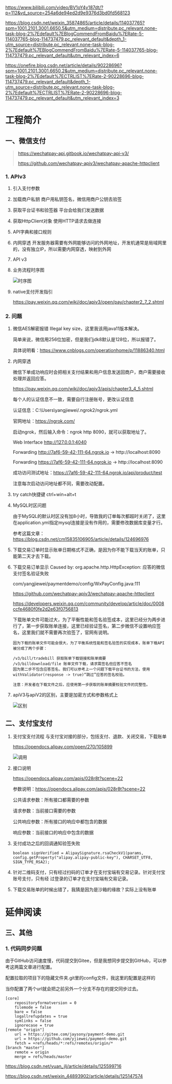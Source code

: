 https://www.bilibili.com/video/BV1oY4y187dt/?p=112&vd_source=254a6de94ed2d9e9376d3bd0fd568123

https://blog.csdn.net/weixin_35874865/article/details/114037765?spm=1001.2101.3001.6650.5&utm_medium=distribute.pc_relevant.none-task-blog-2%7Edefault%7EBlogCommendFromBaidu%7ERate-5-114037765-blog-114737479.pc_relevant_default&depth_1-utm_source=distribute.pc_relevant.none-task-blog-2%7Edefault%7EBlogCommendFromBaidu%7ERate-5-114037765-blog-114737479.pc_relevant_default&utm_relevant_index=6

https://onefire.blog.csdn.net/article/details/90228696?spm=1001.2101.3001.6650.2&utm_medium=distribute.pc_relevant.none-task-blog-2%7Edefault%7ECTRLIST%7ERate-2-90228696-blog-114737479.pc_relevant_default&depth_1-utm_source=distribute.pc_relevant.none-task-blog-2%7Edefault%7ECTRLIST%7ERate-2-90228696-blog-114737479.pc_relevant_default&utm_relevant_index=3

# 工程简介
## 一、微信支付
> https://wechatpay-api.gitbook.io/wechatpay-api-v3/
>
> https://github.com/wechatpay-apiv3/wechatpay-apache-httpclient
### 1. APIv3
1. 引入支付参数
2. 加载商户私钥 商户用私钥签名，微信用商户公钥去验签
3. 获取平台证书和验签器  平台会给我们发送数据
4. 获取HttpClient对象  使用HTTP请求去做连接
5. API字典和接口规则 
6. 内网穿透 开发服务器需要有外网能够访问的外网地址，开发机通常是局域网里的，没有独立IP，所以需要内网穿透，映射到外网
7. API v3 
8. 业务流程时序图
   
   ![时序图](微信支付业务流程时序图.png)

9. native支付开发指引 
   
   https://pay.weixin.qq.com/wiki/doc/apiv3/open/pay/chapter2_7_2.shtml

### 2. 问题

1. 微信AES解密报错 Illegal key size，这里我该用java11版本解决。

    简单来说，微信用256位加密，但是我们jdk8默认是128位，所以报错了。

    具体说明看：https://www.cnblogs.com/operationhome/p/11886340.html


2. 内网穿透
    
    微信下单成功响应时会把相关支付结果和用户信息发送回商户，商户需要接收处理并返回应答。
   
    https://pay.weixin.qq.com/wiki/doc/apiv3/apis/chapter3_4_5.shtml
    
    每个人的认证信息不一致，需要自行注册账号，更改认证信息
   
    认证信息：C:\Users\yangjiewei/.ngrok2/ngrok.yml
    
    官网地址：https://ngrok.com/
    
    启动ngrok，然后输入命令：ngrok http 8090，就可以获取地址了。
    
    Web Interface     http://127.0.0.1:4040
    
    Forwarding        http://7af6-59-42-111-64.ngrok.io -> http://localhost:8090   
                                 
    Forwarding        https://7af6-59-42-111-64.ngrok.io -> http://localhost:8090
  
    成功访问测试地址：https://7af6-59-42-111-64.ngrok.io/api/product/test
    
    注意每次启动访问地址都不同，需要改动配置。
    
3. try catch快捷键 ctrl+win+alt+t

4. MySQL时区问题

    由于MySQL的默认时区没有加8小时，导致我的订单每次都超时关闭了，这里在application.yml指定mysql连接是没有作用的，需要修改数据库变量才行。
    
    参考这篇文章：https://blog.csdn.net/cm15835106905/article/details/124696976

5. 下载交易订单时显示账单日期格式不正确，是因为你不能下载当天的账单，只能第二天才去下载。

6. 下载交易订单显示 Caused by: org.apache.http.HttpException: 应答的微信支付签名验证失败
    
    com/yangjiewei/paymentdemo/config/WxPayConfig.java:111
    
    https://github.com/wechatpay-apiv3/wechatpay-apache-httpclient
    
    https://developers.weixin.qq.com/community/develop/article/doc/0008ccfe4680f0fe2d2e63f0756813
    
    下载账单文件可能过大，为了平衡性能和签名验签成本，这里已经分为两步进行了，第一步获取账单连接，这里已经验证签名，第二步微信不设置响应签名，这里我们就不需要再次验签了，官网有说明。
    
    ```text
    因为下载的账单文件可能会很大，为了平衡系统性能和签名验签的实现成本，账单下载API被分成了两个步骤：
    
    /v3/bill/tradebill 获取账单下载链接和账单摘要
    /v3/billdownload/file 账单文件下载，请求需签名但应答不签名
    因为第二步不包含应答签名，我们可以参考上一个问题下载平台证书的方法，使用withValidator(response -> true)“跳过”应答的签名校验。
    
    注意：开发者在下载文件之后，应使用第一步获取的账单摘要校验文件的完整性。
    ```
   
7. apiV3与apiV2的区别，主要是加密方式和参数格式上

   ![区别](apiV3与apiV2的区别.png)

## 二、支付宝支付

1. 支付宝支付流程 与支付宝对接的部分，包括支付、退款、关闭交易，下载账单

   https://opendocs.alipay.com/open/270/105899

   ![调用](支付宝支付流程.png)

   
2. 接口说明

   https://opendocs.alipay.com/apis/028r8t?scene=22
    
   参数说明：https://opendocs.alipay.com/apis/028r8t?scene=22
   
   公共请求参数：所有接⼝都需要的参数
   
   请求参数：当前接⼝需要的参数
   
   公共响应参数：所有接⼝的响应中都包含的数据
   
   响应参数：当前接⼝的响应中包含的数据
   

3. 支付成功之后的回调通知验签失败
    
   `boolean signVerified = AlipaySignature.rsaCheckV1(params, config.getProperty("alipay.alipay-public-key"), CHARSET_UTF8, SIGN_TYPE_RSA2);`
   

4. 针对⼆维码⽀付，只有经过扫码的订单才在⽀付宝端有交易记录。针对⽀付宝账号⽀付，只有经
   过登录的订单才在⽀付宝端有交易记录。   
   

5. 下载交易账单的时候出错了，我猜是因为是沙箱的缘故？实际上没有账单


# 延伸阅读
## 三、其他

### 1. 代码同步问题

   由于GitHub访问速度慢，代码提交到Gitee，但是我想同步提交到GitHub，可以参考这两篇文章进行配置。

   配置拉取的项目下的隐藏文件夹.git里的config文件，我这里的配置是这样的

   当你配置了两个url就会把之前另外一个分支不存在的提交同步过去。
   ```text
   [core]
       repositoryformatversion = 0
       filemode = false
       bare = false
       logallrefupdates = true
       symlinks = false
       ignorecase = true
   [remote "origin"]
       url = https://gitee.com/jaysony/payment-demo.git
       url = https://github.com/yjiewei/payment-demo.git
       fetch = +refs/heads/*:refs/remotes/origin/*
   [branch "master"]
       remote = origin
       merge = refs/heads/master
   ```

   https://blog.csdn.net/yuan_jlj/article/details/125599716

   https://blog.csdn.net/weixin_44893902/article/details/125147574

